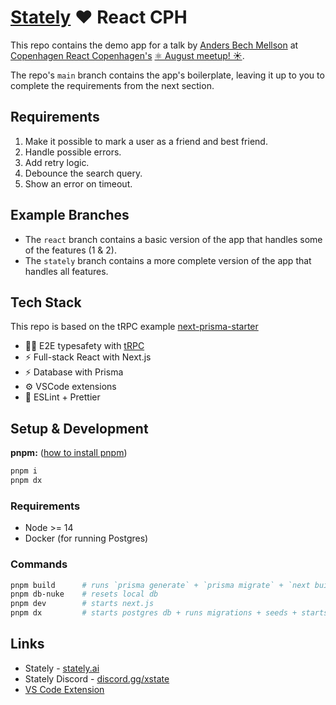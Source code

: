 # [Stately](https://stately.ai/) ❤️ React CPH

This repo contains the demo app for a talk by [Anders Bech Mellson](https://twitter.com/andersmellson) at [Copenhagen React Copenhagen's](https://twitter.com/reactcph) [⚛️ August meetup! ☀️](https://www.meetup.com/copenhagen-react-meetup/events/287545945/).

The repo's `main` branch contains the app's boilerplate, leaving it up to you to complete the requirements from the next section.

## Requirements

1. Make it possible to mark a user as a friend and best friend.
2. Handle possible errors.
3. Add retry logic.
4. Debounce the search query.
5. Show an error on timeout.

## Example Branches

- The `react` branch contains a basic version of the app that handles some of the features (1 & 2).
- The `stately` branch contains a more complete version of the app that handles all features.

## Tech Stack

This repo is based on the tRPC example [next-prisma-starter](https://github.com/trpc/trpc/tree/main/examples/next-prisma-starter)

- 🧙‍♂️ E2E typesafety with [tRPC](https://trpc.io)
- ⚡ Full-stack React with Next.js
- ⚡ Database with Prisma
- ⚙️ VSCode extensions
- 🎨 ESLint + Prettier

## Setup & Development

**pnpm:** ([how to install pnpm](https://pnpm.io/installation))

```bash
pnpm i
pnpm dx
```

### Requirements

- Node >= 14
- Docker (for running Postgres)

### Commands

```bash
pnpm build      # runs `prisma generate` + `prisma migrate` + `next build`
pnpm db-nuke    # resets local db
pnpm dev        # starts next.js
pnpm dx         # starts postgres db + runs migrations + seeds + starts next.js
```

## Links

- Stately - [stately.ai](https://stately.ai/)
- Stately Discord - [discord.gg/xstate](https://discord.gg/xstate)
- [VS Code Extension](https://marketplace.visualstudio.com/items?itemName=statelyai.stately-vscode)
